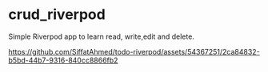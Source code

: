 # crud_riverpod

Simple Riverpod app to learn read, write,edit and delete. 

https://github.com/SiffatAhmed/todo-riverpod/assets/54367251/2ca84832-b5bd-44b7-9316-840cc8866fb2
